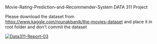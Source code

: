 Movie-Rating-Prediction-and-Recommender-System
DATA 311 Project

Please download the dataset from https://www.kaggle.com/rounakbanik/the-movies-dataset and place it in root folder and don't commit the dataset

<a href="https://ibb.co/L9YBMCS"><img src="https://i.ibb.co/3S4Vw01/Data311-Report-03.png" alt="Data311-Report-03" border="0" margin-left=auto margin-right=auto></a>
